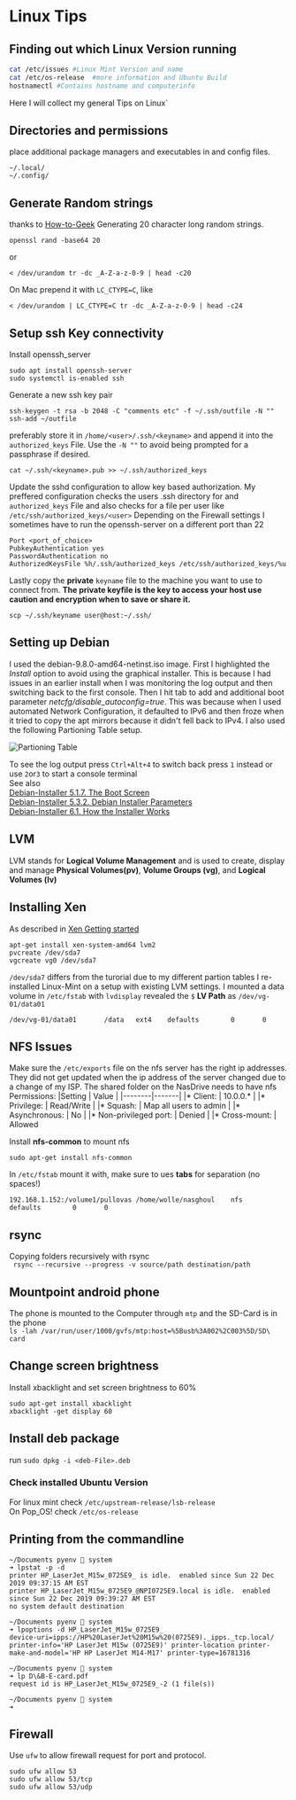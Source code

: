 # Linux Tips
## Finding out which Linux Version running
```sh
cat /etc/issues #Linux Mint Version and name
cat /etc/os-release  #more information and Ubuntu Build
hostnamectl #Contains hostname and computerinfo
```

Here I will collect my general Tips on Linux`
## Directories and permissions
place additional package managers and executables in and config files.
```
~/.local/
~/.config/
```

## Generate Random strings
thanks to [How-to-Geek](https://www.howtogeek.com/howto/30184/10-ways-to-generate-a-random-password-from-the-command-line/)
Generating 20 character long random strings.
```
openssl rand -base64 20
```
or
```
< /dev/urandom tr -dc _A-Z-a-z-0-9 | head -c20
```
On Mac prepend it with `LC_CTYPE=C`, like
```
< /dev/urandom | LC_CTYPE=C tr -dc _A-Z-a-z-0-9 | head -c24
```

## Setup ssh Key connectivity
Install openssh_server
```
sudo apt install openssh-server
sudo systemctl is-enabled ssh
```
Generate a new ssh key pair
```
ssh-keygen -t rsa -b 2048 -C "comments etc" -f ~/.ssh/outfile -N ""
ssh-add ~/outfile
```
preferably store it in `/home/<user>/.ssh/<keyname>` and append it into the `authorized_keys` File. Use the `-N ""` to avoid being prompted for a passphrase if desired.
```
cat ~/.ssh/<keyname>.pub >> ~/.ssh/authorized_keys
```
Update the sshd configuration to allow key based authorization. My preffered configuration checks the users .ssh directory for and `authorized_keys` File and also checks for a file per user like `/etc/ssh/authorized_keys/<user>` Depending on the Firewall settings I sometimes have to run the openssh-server on a different port than 22
```
Port <port_of_choice>
PubkeyAuthentication yes
PasswordAuthentication no
AuthorizedKeysFile %h/.ssh/authorized_keys /etc/ssh/authorized_keys/%u
```
Lastly copy the __private__ `keyname` file to the machine you want to use to connect from.
__The private keyfile is the key to access your host use caution and encryption when to save or share it.__
```
scp ~/.ssh/keyname user@host:~/.ssh/
```

## Setting up Debian
I used the debian-9.8.0-amd64-netinst.iso image. First I highlighted the _Install_ option to avoid using the graphical installer. This is because I had issues in an earlier install when I was monitoring the log output and then switching back to the first console. Then I hit tab to add and additional boot parameter _netcfg/disable_autoconfig=true_. This was because when I used automated Network Configuration, it defaulted to IPv6 and then froze when it tried to copy the apt mirrors because it didn't fell back to IPv4. I also used the following Partioning Table setup.

![Partioning Table](https://s3.amazonaws.com/ghoulmanorpublic/Partioning.jpg)

To see the log output press `Ctrl+Alt+4` to switch back press `1` instead or use `2`or`3` to start a console terminal  
See also  
[Debian-Installer 5.1.7. The Boot Screen](https://www.debian.org/releases/stable/amd64/ch05s01.html.en#boot-screen)  
[Debian-Installer 5.3.2. Debian Installer Parameters](https://www.debian.org/releases/stable/amd64/ch05s03.html.en#ftn.idm1345)  
[Debian-Installer 6.1. How the Installer Works](https://www.debian.org/releases/stable/amd64/ch06s01.html.en)  
## LVM
LVM stands for __Logical Volume Management__ and is used to create, display and manage __Physical Volumes(pv)__,
__Volume Groups (vg)__, and __Logical Volumes (lv)__ 


## Installing Xen
As described in
[Xen Getting started](https://wiki.xenproject.org/wiki/Xen_Project_Beginners_Guide)
```
apt-get install xen-system-amd64 lvm2
pvcreate /dev/sda7
vgcreate vg0 /dev/sda7
```
`/dev/sda7` differs from the turorial due to my different partion tables
I re-installed Linux-Mint on a setup with existing LVM settings. I mounted a data volume in `/etc/fstab` with 
`lvdisplay` revealed the `$` __LV Path__ as `/dev/vg-01/data01`
```
/dev/vg-01/data01       /data   ext4    defaults        0       0
```

## NFS Issues
Make sure the `/etc/exports` file on the nfs server has the right ip addresses. They did not get updated when the ip address of the server changed due to a change of my ISP. The shared folder on the NasDrive needs to have nfs Permissions:
|Setting | Value |
|--------|-------|
|* Client: |  10.0.0.* |
|* Privilege: | Read/Write |
|* Squash: | Map all users to admin |
|* Asynchronous: | No |
|* Non-privileged port: | Denied |
|* Cross-mount: | Allowed 

Install __nfs-common__ to mount nfs 
```
sudo apt-get install nfs-common
```
In `/etc/fstab` mount it with, make sure to ues __tabs__ for separation (no spaces!)
```
192.168.1.152:/volume1/pullovas /home/wolle/nasghoul    nfs     defaults        0       0
```

## rsync
Copying folders recursively with rsync  
` rsync --recursive --progress -v source/path destination/path`  

## Mountpoint android phone  
The phone is mounted to the Computer through `mtp` and the SD-Card is in the phone  
`ls -lah /var/run/user/1000/gvfs/mtp:host=%5Busb%3A002%2C003%5D/SD\ card` 

## Change screen brightness
Install xbacklight and set screen brightness to 60%
```
sudo apt-get install xbacklight
xbacklight -get display 60
```
## Install deb package
run `sudo dpkg -i <deb-File>.deb`
### Check installed Ubuntu Version
For linux mint check `/etc/upstream-release/lsb-release`  
On Pop_OS! check `/etc/os-release`
## Printing from the commandline
```
~/Documents pyenv 🐍 system 
➜ lpstat -p -d
printer HP_LaserJet_M15w_0725E9_ is idle.  enabled since Sun 22 Dec 2019 09:37:15 AM EST
printer HP_LaserJet_M15w_0725E9_@NPI0725E9.local is idle.  enabled since Sun 22 Dec 2019 09:39:27 AM EST
no system default destination

~/Documents pyenv 🐍 system 
➜ lpoptions -d HP_LaserJet_M15w_0725E9_
device-uri=ipps://HP%20LaserJet%20M15w%20(0725E9)._ipps._tcp.local/ printer-info='HP LaserJet M15w (0725E9)' printer-location printer-make-and-model='HP HP LaserJet M14-M17' printer-type=16781316

~/Documents pyenv 🐍 system 
➜ lp D\&B-E-card.pdf                   
request id is HP_LaserJet_M15w_0725E9_-2 (1 file(s))

~/Documents pyenv 🐍 system 
➜ 
```
## Firewall
Use `ufw` to allow firewall request for port and protocol.
```
sudo ufw allow 53
sudo ufw allow 53/tcp
sudo ufw allow 53/udp
```
